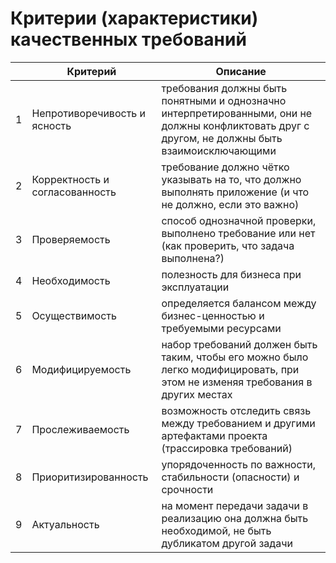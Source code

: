 # Критерии (характеристики) качественных требований

|     | Критерий | Описание |
| --- | --- | --- |
| 1   | Непротиворечивость и ясность | требования должны быть понятными и однозначно интерпретированными, они не должны конфликтовать друг с другом, не должны быть взаимоисключающими |
| 2   | Корректность и согласованность | требование должно чётко указывать на то, что должно выполнять приложение (и что не должно, если это важно) |
| 3   | Проверяемость | способ однозначной проверки, выполнено требование или нет (как проверить, что задача выполнена?) |
| 4   | Необходимость | полезность для бизнеса при эксплуатации |
| 5   | Осуществимость | определяется балансом между бизнес-ценностью и требуемыми ресурсами |
| 6   | Модифицируемость | набор требований должен быть таким, чтобы его можно было легко модифицировать, при этом не изменяя требования в других местах |
| 7   | Прослеживаемость | возможность отследить связь между требованием и другими артефактами проекта (трассировка требований) |
| 8   | Приоритизированность | упорядоченность по важности, стабильности (опасности) и срочности |
| 9   | Актуальность | на момент передачи задачи в реализацию она должна быть необходимой, не быть дубликатом другой задачи |
